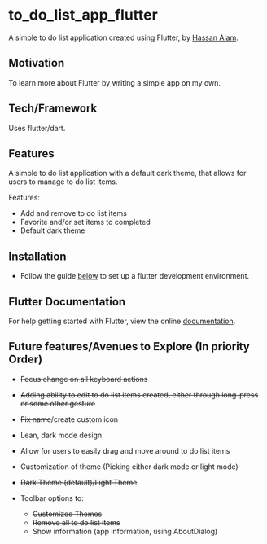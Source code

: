 # to_do_list_app_flutter

A simple to do list application created using Flutter, by [Hassan Alam](https://hassan-alam.github.io).

## Motivation

To learn more about Flutter by writing a simple app on my own.

## Tech/Framework

Uses flutter/dart.

## Features

A simple to do list application with a default dark theme, that allows for users to manage to do list items.

Features:

- Add and remove to do list items
- Favorite and/or set items to completed
- Default dark theme

## Installation

- Follow the guide [below](#Flutter_Documentation) to set up a flutter development environment.

## Flutter Documentation

For help getting started with Flutter, view the online
[documentation](https://flutter.io/).

## Future features/Avenues to Explore (In priority Order)

- ~~Focus change on all keyboard actions~~

- ~~Adding ability to edit to do list items created, either through long-press or some other gesture~~

- ~~Fix name~~/create custom icon

- Lean, dark mode design

- Allow for users to easily drag and move around to do list items

- ~~Customization of theme (Picking either dark mode or light mode)~~

- ~~Dark Theme (default)/Light Theme~~

- Toolbar options to:

  - ~~Customized Themes~~
  - ~~Remove all to do list items~~
  - Show information (app information, using AboutDialog)
